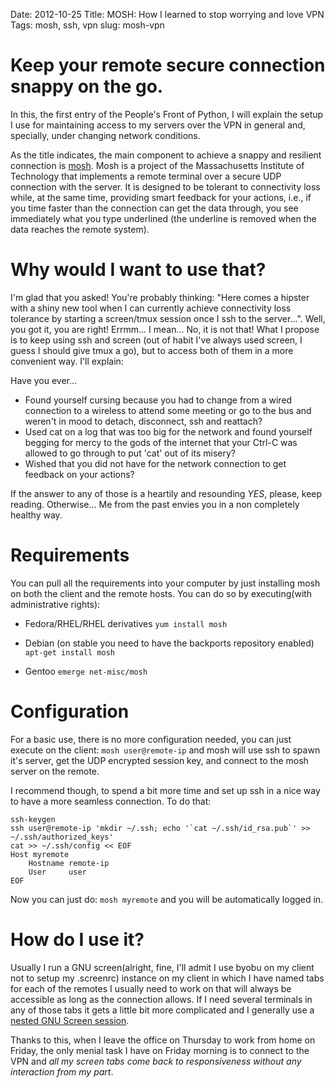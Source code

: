 Date: 2012-10-25
Title: MOSH: How I learned to stop worrying and love VPN
Tags: mosh, ssh, vpn
slug: mosh-vpn

# Keep your remote secure connection snappy on the go.

In this, the first entry of the People's Front of Python, I will explain the setup I use for maintaining access to my servers over the VPN in general and, specially, under changing network conditions.

As the title indicates, the main component to achieve a snappy and resilient connection is
[mosh](http://mosh.mit.edu). Mosh is a project of the Massachusetts Institute of Technology that implements a remote terminal over a secure UDP connection with the server. It is designed to be tolerant to connectivity loss while, at the same time, providing smart feedback for your actions, i.e., if you time faster than the connection can get the data through, you see immediately what you type underlined (the underline is removed when the data reaches the remote system).


# Why would I want to use that?

I'm glad that you asked! You're probably thinking: "Here comes a hipster with a shiny new tool when I can currently achieve connectivity loss tolerance by starting a screen/tmux session once I ssh to the server...". Well, you got it, you are right! Errmm... I mean... No, it is not that! What I propose is to keep using ssh and screen (out of habit I've always used screen, I guess I should give tmux a go), but to access both of them in a more convenient way. I'll explain:

Have you ever...
* Found yourself cursing because you had to change from a wired connection to a wireless to attend some meeting or go to the bus and weren't in mood to detach, disconnect, ssh and reattach?
* Used cat on a log that was too big for the network and found yourself begging for mercy to the gods of the internet that your Ctrl-C was allowed to go through to put 'cat' out of its misery?
* Wished that you did not have for the network connection to get feedback on your actions?

If the answer to any of those is a heartily and resounding *YES*, please, keep reading. Otherwise... Me from the past envies you in a non completely healthy way.

# Requirements

You can pull all the requirements into your computer by just installing mosh on both the client and the remote hosts. You can do so by executing(with administrative rights):

* Fedora/RHEL/RHEL derivatives `yum install mosh`

* Debian (on stable you need to have the backports repository enabled) `apt-get install mosh`
* Gentoo `emerge net-misc/mosh`

# Configuration

For a basic use, there is no more configuration needed, you can just execute on the client: `mosh user@remote-ip` and mosh will use ssh to spawn it's server, get the UDP encrypted session key, and connect to the mosh server on the remote.

I recommend though, to spend a bit more time and set up ssh in a nice way to have a more seamless connection. To do that:

    ssh-keygen
    ssh user@remote-ip 'mkdir ~/.ssh; echo '`cat ~/.ssh/id_rsa.pub`' >> ~/.ssh/authorized_keys'
    cat >> ~/.ssh/config << EOF
    Host myremote
        Hostname remote-ip
        User     user
    EOF

Now you can just do: `mosh myremote` and you will be automatically logged in.

# How do I use it?

Usually I run a GNU screen(alright, fine, I'll admit I use byobu on my client not to setup my .screenrc) instance on my client in which I have named tabs for each of the remotes I usually need to work on that will always be accessible as long as the connection allows. If I need several terminals in any of those tabs it gets a little bit more complicated and I generally use a [nested GNU Screen session](https://wiki.archlinux.org/index.php/GNU_Screen#Nested_Screen_Sessions).

Thanks to this, when I leave the office on Thursday to work from home on Friday, the only menial task I have on Friday morning is to connect to the VPN and *all my screen tabs come back to responsiveness without any interaction from my part*.


